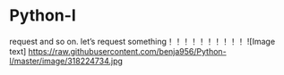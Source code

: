 # Python-l
request and so on.
let’s request something！！！！！！！！！！
![Image text] https://raw.githubusercontent.com/benja956/Python-l/master/image/318224734.jpg
